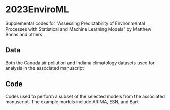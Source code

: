 # 2023EnviroML
Supplemental codes for "Assessing Predictability of Environmental Processes with Statistical and Machine Learning Models" by Matthew Bonas and others

## Data
Both the Canada air pollution and Indiana climatology datasets used for analysis in the associated manuscript 

## Code
Codes used to perform a subset of the selected models from the associated manuscript. The example models include ARIMA, ESN, and Bart

